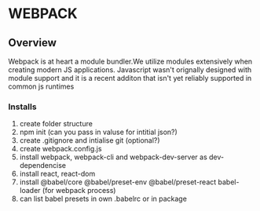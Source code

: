 # WEBPACK #

<h2> Overview </h2>

 Webpack is at heart a module bundler.We utilize modules extensively when creating modern JS applications.  Javascript wasn't orignally designed with module support and it is a recent additon that isn't yet reliably supported in common js runtimes


 <h3> Installs </h3>

 1. create folder structure
 2. npm init (can you pass in valuse for intitial json?)
 3. create .gitignore and intialise git (optional?)
 4. create webpack.config.js
 5. install webpack, webpack-cli and webpack-dev-server as dev-dependencise
 6. install react, react-dom
 7. install @babel/core  @babel/preset-env @babel/preset-react babel-loader (for webpack           process)
 8. can list babel presets in own .babelrc or in package